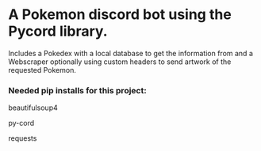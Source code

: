 # A Pokemon discord bot using the Pycord library.
Includes a Pokedex with a local database to get the information from and a Webscraper optionally using custom headers to send artwork of the requested Pokemon.
###  <strong>Needed pip installs for this project:</strong>

beautifulsoup4

py-cord 

requests

